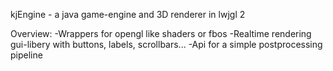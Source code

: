 kjEngine - a java game-engine and 3D renderer in lwjgl 2

  Overview:
    -Wrappers for opengl like shaders or fbos
    -Realtime rendering gui-libery with buttons, labels, scrollbars...
    -Api for a simple postprocessing pipeline
